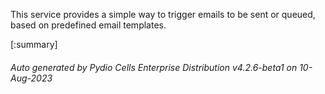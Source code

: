 






This service provides a simple way to trigger emails to be sent or queued, based on predefined email templates.

[:summary]

###### Auto generated by Pydio Cells Enterprise Distribution v4.2.6-beta1 on 10-Aug-2023
